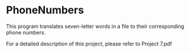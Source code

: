 # PhoneNumbers

This program translates seven-letter words in a file to their corresponding phone numbers.

For a detailed description of this project, please refer to Project 7.pdf
